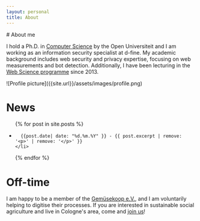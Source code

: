 ```yaml
---
layout: personal
title: About
---
```


<div class="floating-text-figure" markdown="1">
  <div class="continuous-text" markdown="1">
# About me

I hold a Ph.D. in [Computer Science](https://cs.ou.nl/) by the Open Universiteit and I am working as an information security
specialist at d-fine. My academic background includes web security and privacy expertise, focusing on web measurements and bot detection.
Additionally, I have been lecturing in the [Web Science programme](https://www.th-koeln.de/en/academics/web-science-masters-program_7228.php)
since 2013.

</div>
  <div class="fig-next-to-text" markdown="1">
![Profile picture]({{site.url}}/assets/images/profile.png)
  </div>
<div style="clear:both;"></div>
</div>



# News 

<ul>
  {% for post in site.posts %}
    <li>

      {{post.date| date: "%d.%m.%Y" }} - {{ post.excerpt | remove: '<p>' | remove: '</p>' }}
    </li>
  {% endfor %}
</ul>


# Off-time
I am happy to be a member of the [Gemüsekoop e.V.](https://www.gemuesekoop.de/), and I am voluntarily helping to digitise their processes. If you are interested in sustainable social agriculture and live in Cologne's area, come and [join us](https://www.gemuesekoop.de/mitmachen/)!
